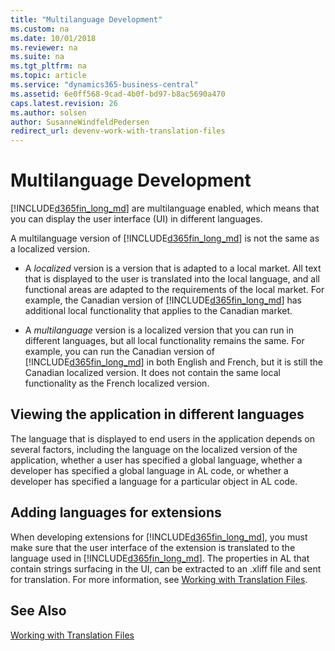```yaml
---
title: "Multilanguage Development"
ms.custom: na
ms.date: 10/01/2018
ms.reviewer: na
ms.suite: na
ms.tgt_pltfrm: na
ms.topic: article
ms.service: "dynamics365-business-central"
ms.assetid: 6e0ff568-9cad-4b0f-bd97-b8ac5690a470
caps.latest.revision: 26
ms.author: solsen
author: SusanneWindfeldPedersen
redirect_url: devenv-work-with-translation-files
---
```


 

# Multilanguage Development
[!INCLUDE[d365fin_long_md](includes/d365fin_long_md.md)] are multilanguage enabled, which means that you can display the user interface (UI) in different languages.  

A multilanguage version of [!INCLUDE[d365fin_long_md](includes/d365fin_long_md.md)] is not the same as a localized version.  
  
-   A *localized* version is a version that is adapted to a local market. All text that is displayed to the user is translated into the local language, and all functional areas are adapted to the requirements of the local market. For example, the Canadian version of [!INCLUDE[d365fin_long_md](includes/d365fin_long_md.md)] has additional local functionality that applies to the Canadian market.  
  
-   A *multilanguage* version is a localized version that you can run in different languages, but all local functionality remains the same. For example, you can run the Canadian version of [!INCLUDE[d365fin_long_md](includes/d365fin_long_md.md)] in both English and French, but it is still the Canadian localized version. It does not contain the same local functionality as the French localized version.  
  
## Viewing the application in different languages  
 The language that is displayed to end users in the application depends on several factors, including the language on the localized version of the application, whether a user has specified a global language, whether a developer has specified a global language in AL code, or whether a developer has specified a language for a particular object in AL code. 
  
## Adding languages for extensions
When developing extensions for [!INCLUDE[d365fin_long_md](includes/d365fin_long_md.md)], you must make sure that the user interface of the extension is translated to the language used in [!INCLUDE[d365fin_long_md](includes/d365fin_long_md.md)]. The properties in AL that contain strings surfacing in the UI, can be extracted to an .xliff file and sent for translation. For more information, see [Working with Translation Files](devenv-work-with-translation-files.md).

## See Also
[Working with Translation Files](devenv-work-with-translation-files.md)  